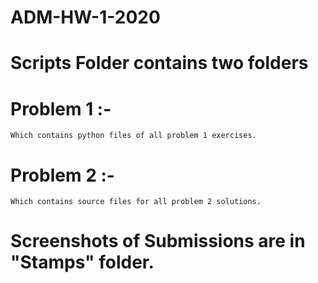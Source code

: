 # ADM-HW-1-2020

# Scripts Folder contains two folders
 # Problem 1 :- 
    Which contains python files of all problem 1 exercises.
    
# Problem 2 :-
    Which contains source files for all problem 2 solutions.

# Screenshots of Submissions are in "Stamps" folder.